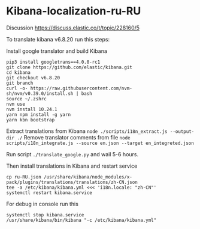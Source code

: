 # Kibana-localization-ru-RU

Discussion https://discuss.elastic.co/t/topic/228160/5

To translate kibana v6.8.20 run this steps:

Install google translator and build Kibana
```
pip3 install googletrans==4.0.0-rc1
git clone https://github.com/elastic/kibana.git
cd kibana
git checkout v6.8.20
git branch
curl -o- https://raw.githubusercontent.com/nvm-sh/nvm/v0.39.0/install.sh | bash
source ~/.zshrc
nvm use
nvm install 10.24.1
yarn npm install -g yarn
yarn kbn bootstrap
```

Extract translations from Kibana
`node ./scripts/i18n_extract.js --output-dir ./`
Remove translator comments from file
`node scripts/i18n_integrate.js --source en.json --target en_integreted.json`

Run script `./translate_google.py` and wail 5-6 hours.

Then install translations in Kibana and restart service
```
cp ru-RU.json /usr/share/kibana/node_modules/x-pack/plugins/translations/translations/zh-CN.json
tee -a /etc/kibana/kibana.yml <<< 'i18n.locale: "zh-CN"'
systemctl restart kibana.service
```
For debug in console run this
```
systemctl stop kibana.service
/usr/share/kibana/bin/kibana "-c /etc/kibana/kibana.yml"
```
